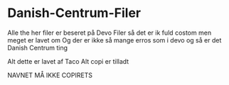 # Danish-Centrum-Filer
Alle the her filer er beseret på Devo Filer så det er ik fuld costom men meget er lavet om
Og der er ikke så mange erros som i devo og så er det Danish Centrum ting

Alt dette er lavet af Taco
Alt copi er tilladt

NAVNET MÅ IKKE COPIRETS
